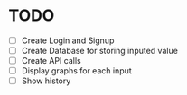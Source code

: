 # TODO

- [ ] Create Login and Signup
- [ ] Create Database for storing inputed value
- [ ] Create API calls
- [ ] Display graphs for each input
- [ ] Show history